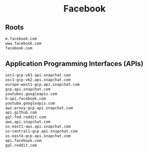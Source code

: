 


<h1 align="center">Facebook</h1>  


## Roots


```html
m.facebook.com
www.facebook.com
facebook.com
```  


## Application Programming Interfaces (APIs)


```html
usc1-gcp-v61.api.snapchat.com
usc1-gcp-v62.api.snapchat.com
europe-west1-gcp.api.snapchat.com
gcp.api.snapchat.com
youtubei.googleapis.com
b-api.facebook.com
youtube.googleapis.com
aws-proxy-gcp.api.snapchat.com
api.github.com
gql-fed.reddit.com
aws.api.snapchat.com
us-east1-aws.api.snapchat.com
us-central1-gcp.api.snapchat.com
us-east4-gcp.api.snapchat.com
api.facebook.com
gql.reddit.com
```  

<br>
